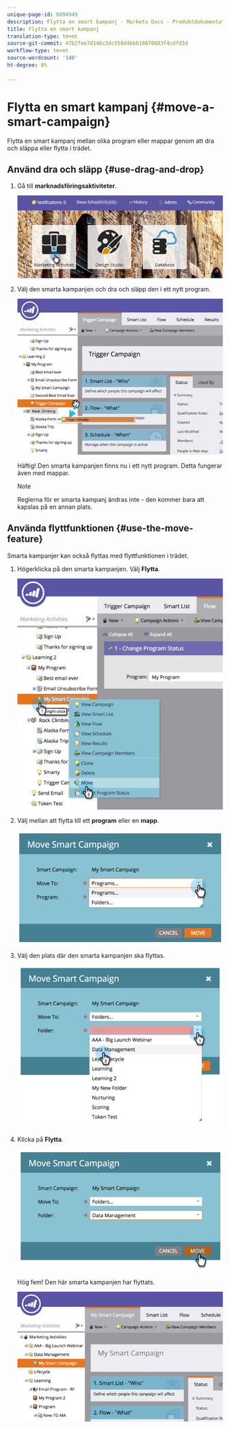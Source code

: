 ```yaml
---
unique-page-id: 6094949
description: Flytta en smart kampanj - Marketo Docs - Produktdokumentation
title: Flytta en smart kampanj
translation-type: tm+mt
source-git-commit: 47b2fee7d146c3dc558d4bbb10070683f4cdfd3d
workflow-type: tm+mt
source-wordcount: '140'
ht-degree: 0%

---
```



# Flytta en smart kampanj {#move-a-smart-campaign}

Flytta en smart kampanj mellan olika program eller mappar genom att dra och släppa eller flytta i trädet.

## Använd dra och släpp {#use-drag-and-drop}

1. Gå till **marknadsföringsaktiviteter**.

   ![](assets/login-marketing-activities-2.png)

1. Välj den smarta kampanjen och dra och släpp den i ett nytt program.

   ![](assets/rockclimbing-tabfix.jpg)

   Häftig! Den smarta kampanjen finns nu i ett nytt program. Detta fungerar även med mappar.

   >[!NOTE]
   >
   >Reglerna för er smarta kampanj ändras inte - den kommer bara att kapslas på en annan plats.

## Använda flyttfunktionen {#use-the-move-feature}

Smarta kampanjer kan också flyttas med flyttfunktionen i trädet.

1. Högerklicka på den smarta kampanjen. Välj **Flytta**.

   ![](assets/rockclimbing2.jpg)

1. Välj mellan att flytta till ett **program** eller en **mapp**.

   ![](assets/image2015-2-25-13-3a34-3a20.png)

1. Välj den plats där den smarta kampanjen ska flyttas.

   ![](assets/image2015-2-25-13-3a36-3a4.png)

1. Klicka på **Flytta**.

   ![](assets/image2015-2-25-13-3a37-3a44.png)

   Hög fem! Den här smarta kampanjen har flyttats.

   ![](assets/image2015-2-25-13-39-51-copy-281-29.png)

